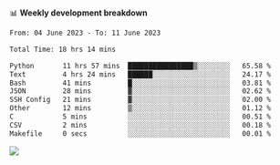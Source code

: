 📊 **Weekly development breakdown**
<!--START_SECTION:waka-->

```txt
From: 04 June 2023 - To: 11 June 2023

Total Time: 18 hrs 14 mins

Python       11 hrs 57 mins  ████████████████▒░░░░░░░░   65.58 %
Text         4 hrs 24 mins   ██████░░░░░░░░░░░░░░░░░░░   24.17 %
Bash         41 mins         █░░░░░░░░░░░░░░░░░░░░░░░░   03.81 %
JSON         28 mins         ▓░░░░░░░░░░░░░░░░░░░░░░░░   02.62 %
SSH Config   21 mins         ▓░░░░░░░░░░░░░░░░░░░░░░░░   02.00 %
Other        12 mins         ▒░░░░░░░░░░░░░░░░░░░░░░░░   01.12 %
C            5 mins          ░░░░░░░░░░░░░░░░░░░░░░░░░   00.51 %
CSV          2 mins          ░░░░░░░░░░░░░░░░░░░░░░░░░   00.18 %
Makefile     0 secs          ░░░░░░░░░░░░░░░░░░░░░░░░░   00.01 %
```

<!--END_SECTION:waka-->
![](https://komarev.com/ghpvc/?username=callanwu)
